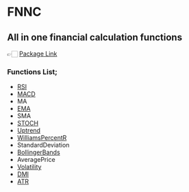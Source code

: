 # FNNC
## All in one financial calculation functions
👉🏻 [Package Link](https://www.npmjs.com/package/fnnc)

### Functions List;
- [RSI](https://medium.com/@onurcelik.dev/calculating-the-relative-strength-index-rsi-with-javascript-587976949d78)
- [MACD](https://medium.com/@onurcelik.dev/calculating-the-moving-average-convergence-divergence-macd-with-javascript-646fa2ad5b1)
- MA
- [EMA](https://medium.com/@onurcelik.dev/calculating-the-exponential-moving-average-ema-with-javascript-64db548aa74c)
- SMA
- [STOCH](https://medium.com/@onurcelik.dev/calculating-the-stochastic-oscillator-stoch-with-javascript-bd89a118e7dd)
- [Uptrend](https://medium.com/@onurcelik.dev/calculating-an-up-trend-with-javascript-f8c6fc698e6f)
- [WilliamsPercentR](https://medium.com/@onurcelik.dev/calculating-the-williams-r-with-javascript-51cf24da56a4)
- StandardDeviation
- [BollingerBands](https://medium.com/@onurcelik.dev/calculate-the-bollinger-bands-with-javascript-785c3d74034e)
- AveragePrice
- [Volatility](https://medium.com/@onurcelik.dev/calculating-the-volatility-of-a-stock-with-javascript-a355decbba21)
- [DMI](https://medium.com/@onurcelik.dev/calculating-dmi-directional-movement-index-with-javascript-b65548c6649a)
- [ATR](https://medium.com/@onurcelik.dev/calculating-atr-average-true-range-using-javascript-40e0fc919725)

